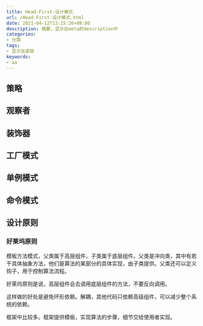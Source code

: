 ```yaml
---
title: Head-First-设计模式
url: /Head-First-设计模式.html
date: 2021-04-12T13:15:26+08:00
description: 摘要，显示在meta的description中
categories:
- 分类
tags:
- 显示在底部
keywords:
- aa
---
```


## 策略

## 观察者

## 装饰器

## 工厂模式

## 单例模式

## 命令模式

## 设计原则

### 好莱坞原则

模板方法模式，父类属于高层组件，子类属于底层组件。父类是冲向类，其中有若干具体抽象方法，他们是算法的某部分的具体实现，由子类提供。父类还可以定义钩子，用于控制算法流程。

好莱坞原则是说，高层组件会去调用底层组件的方法，不要反向调用。

这样做的好处是避免环形依赖。解耦，其他代码只依赖高级组件，可以减少整个系统的依赖。

框架中比较多。框架提供模板，实现算法的步骤，细节交给使用者实现。